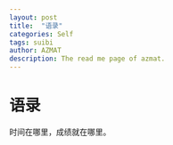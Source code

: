 ```yaml
---
layout: post
title:  "语录"
categories: Self
tags: suibi
author: AZMAT
description: The read me page of azmat.
---
```


语录
====
时间在哪里，成绩就在哪里。
